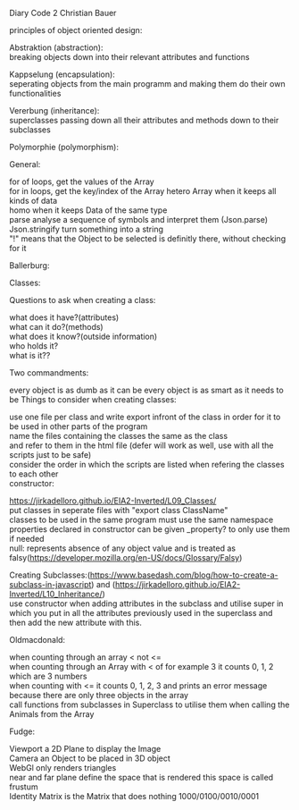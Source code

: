Diary Code 2 Christian Bauer  

principles of object oriented design: 

Abstraktion (abstraction):  
breaking objects down into their relevant attributes and functions  

Kappselung (encapsulation):  
seperating objects from the main programm and making them do their own functionalities  

Vererbung (inheritance):  
superclasses passing down all their attributes and methods down to their subclasses  

Polymorphie (polymorphism):  



General:

for of loops, get the values of the Array  
for in loops, get the key/index of the Array 
hetero Array when it keeps all kinds of data  
homo when it keeps Data of the same type  
parse analyse a sequence of symbols and interpret them (Json.parse)
Json.stringify turn something into a string  
"!" means that the Object to be selected is definitly there, without checking for it  


Ballerburg:  

Classes:  

Questions to ask when creating a class:  

what does it have?(attributes)  
what can it do?(methods)  
what does it know?(outside information)  
who holds it?  
what is it??  

Two commandments:

every object is as dumb as it can be
every object is as smart as it needs to be
Things to consider when creating classes:  

use one file per class and write export infront of the class in order for it to be used in other parts of the program  
name the files containing the classes the same as the class  
and refer to them in the html file (defer will work as well, use with all the scripts just to be safe)  
consider the order in which the scripts are listed when refering the classes to each other  
constructor:  




https://jirkadelloro.github.io/EIA2-Inverted/L09_Classes/  
put classes in seperate files with "export class ClassName"  
classes to be used in the same program must use the same namespace
properties declared in constructor can be given _property? to only use them if needed  
null: represents absence of any object value and is treated as falsy(https://developer.mozilla.org/en-US/docs/Glossary/Falsy)

Creating Subclasses:(https://www.basedash.com/blog/how-to-create-a-subclass-in-javascript) and (https://jirkadelloro.github.io/EIA2-Inverted/L10_Inheritance/)  
use constructor when adding attributes in the subclass and utilise super in which you put in all the attributes previously used in the superclass and then add the new attribute with this.

Oldmacdonald:

when counting through an array < not <=  
when counting through an Array with < of for example 3 it counts 0, 1, 2 which are 3 numbers   
when counting with <= it counts 0, 1, 2, 3 and prints an error message because there are only three objects in the array  
call functions from subclasses in Superclass to utilise them when calling the Animals from the Array  

Fudge:  

Viewport a 2D Plane to display the Image  
Camera an Object to be placed in 3D object  
WebGl only renders triangles  
near and far plane define the space that is rendered this space is called frustum  
Identity Matrix is the Matrix that does nothing 1000/0100/0010/0001  



